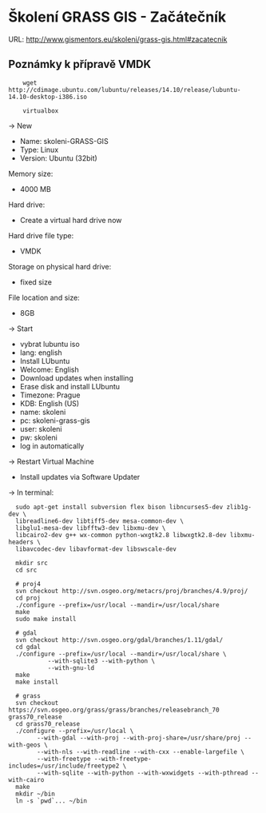 Školení GRASS GIS - Začátečník
==============================

URL: http://www.gismentors.eu/skoleni/grass-gis.html#zacatecnik

Poznámky k přípravě VMDK
------------------------

        wget http://cdimage.ubuntu.com/lubuntu/releases/14.10/release/lubuntu-14.10-desktop-i386.iso

        virtualbox

-> New

* Name: skoleni-GRASS-GIS
* Type: Linux
* Version: Ubuntu (32bit)

Memory size:

* 4000 MB

Hard drive:

* Create a virtual hard drive now

Hard drive file type:

* VMDK

Storage on physical hard drive:

* fixed size

File location and size:

* 8GB

-> Start

* vybrat lubuntu iso
* lang: english
* Install LUbuntu
* Welcome: English
* Download updates when installing
* Erase disk and install LUbuntu
* Timezone: Prague
* KDB: English (US)
* name: skoleni
* pc: skoleni-grass-gis
* user: skoleni
* pw: skoleni
* log in automatically

-> Restart Virtual Machine

* Install updates via Software Updater

-> In terminal:

      sudo apt-get install subversion flex bison libncurses5-dev zlib1g-dev \
      libreadline6-dev libtiff5-dev mesa-common-dev \
      libglu1-mesa-dev libfftw3-dev libxmu-dev \
      libcairo2-dev g++ wx-common python-wxgtk2.8 libwxgtk2.8-dev libxmu-headers \
      libavcodec-dev libavformat-dev libswscale-dev
   
      mkdir src
      cd src

      # proj4
      svn checkout http://svn.osgeo.org/metacrs/proj/branches/4.9/proj/
      cd proj
      ./configure --prefix=/usr/local --mandir=/usr/local/share
      make
      sudo make install

      # gdal
      svn checkout http://svn.osgeo.org/gdal/branches/1.11/gdal/
      cd gdal
      ./configure --prefix=/usr/local --mandir=/usr/local/share \
               --with-sqlite3 --with-python \
               --with-gnu-ld 
      make
      make install
   
      # grass
      svn checkout https://svn.osgeo.org/grass/grass/branches/releasebranch_70 grass70_release
      cd grass70_release
      ./configure --prefix=/usr/local \
            --with-gdal --with-proj --with-proj-share=/usr/share/proj --with-geos \
            --with-nls --with-readline --with-cxx --enable-largefile \
            --with-freetype --with-freetype-includes=/usr/include/freetype2 \
            --with-sqlite --with-python --with-wxwidgets --with-pthread --with-cairo
      make
      mkdir ~/bin
      ln -s `pwd`... ~/bin
